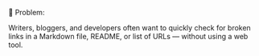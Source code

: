 🚨 Problem:

Writers, bloggers, and developers often want to quickly check for broken links in a Markdown file, README, or list of URLs — without using a web tool.


